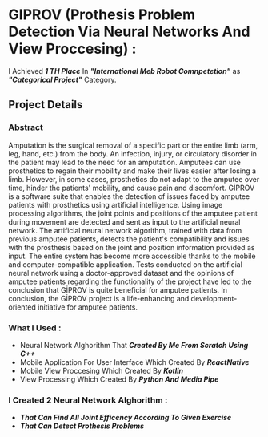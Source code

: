 # GIPROV (Prothesis Problem Detection Via Neural Networks And View Proccesing) : 

I Achieved ***1 TH Place*** In ***"International Meb Robot Comnpetetion"*** as ***"Categorical Project"*** Category.

## Project Details

### Abstract

Amputation is the surgical removal of a specific part or the entire limb (arm, leg, hand, etc.) from the body. An infection, injury, or circulatory disorder in the patient may lead to the need for an amputation. Amputees can use prosthetics to regain their mobility and make their lives easier after losing a limb. However, in some cases, prosthetics do not adapt to the amputee over time, hinder the patients' mobility, and cause pain and discomfort. GİPROV is a software suite that enables the detection of issues faced by amputee patients with prosthetics using artificial intelligence. Using image processing algorithms, the joint points and positions of the amputee patient during movement are detected and sent as input to the artificial neural network. The artificial neural network algorithm, trained with data from previous amputee patients, detects the patient's compatibility and issues with the prosthesis based on the joint and position information provided as input. The entire system has become more accessible thanks to the mobile and computer-compatible application. Tests conducted on the artificial neural network using a doctor-approved dataset and the opinions of amputee patients regarding the functionality of the project have led to the conclusion that GİPROV is quite beneficial for amputee patients. In conclusion, the GİPROV project is a life-enhancing and development-oriented initiative for amputee patients.

### What I Used : 
  - Neural Network Alghorithm That ***Created By Me From Scratch Using C++***
  - Mobile Application For User Interface Which Created By ***ReactNative***
  - Mobile View Proccesing Which Created By ***Kotlin***
  - View Processing Which Created By ***Python And Media Pipe***

### I Created 2 Neural Network Alghorithm : 
  - ***That Can Find All Joint Efficency According To Given Exercise***
  - ***That Can Detect Prothesis Problems***
